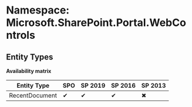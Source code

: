 # Namespace: Microsoft.SharePoint.Portal.WebControls
## Entity Types

**Availability matrix**

Entity Type | SPO | SP 2019 | SP 2016 | SP 2013
----------|-----|---------|---------|--------
RecentDocument | ✔ | ✔ | ✔ | ✖
